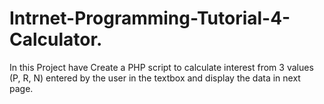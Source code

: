 # Intrnet-Programming-Tutorial-4-Calculator.
In this Project have Create a PHP script to calculate interest from 3 values (P, R, N) entered by the user in the textbox and display the data in next page.
